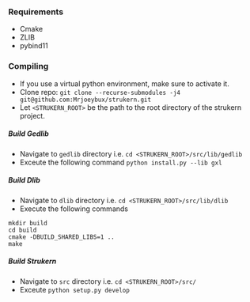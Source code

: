 ### Requirements
- Cmake
- ZLIB
- pybind11

### Compiling
- If you use a virtual python environment, make sure to activate it.
- Clone repo: `git clone --recurse-submodules -j4 git@github.com:Mrjoeybux/strukern.git`
- Let `<STRUKERN_ROOT>` be the path to the root directory of the strukern project.



##### Build Gedlib
- Navigate to `gedlib` directory i.e. `cd <STRUKERN_ROOT>/src/lib/gedlib`
- Exceute the following command `python install.py --lib gxl`

##### Build Dlib
- Navigate to `dlib` directory i.e. `cd <STRUKERN_ROOT>/src/lib/dlib`
- Execute the following commands

```
mkdir build
cd build
cmake -DBUILD_SHARED_LIBS=1 ..
make
```

##### Build Strukern
- Navigate to `src` directory i.e. `cd <STRUKERN_ROOT>/src/`
- Exceute `python setup.py develop`